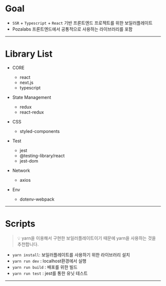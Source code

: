 # Goal
* `SSR` + `Typescript` + `React` 기반 프론트엔드 프로젝트를 위한 보일러플레이트
* Pozalabs 프론트엔드에서 공통적으로 사용하는 라이브러리를 포함

---

# Library List
- CORE
  - react 
  - next.js
  - typescript

- State Management
  - redux
  - react-redux

- CSS
  - styled-components

- Test
  - jest
  - @testing-library/react
  - jest-dom

- Network
  - axios

- Env
  - dotenv-webpack
---

# Scripts
> 💡 yarn을 이용해서 구현한 보일러플레이트이기 때문에 yarn을 사용하는 것을 추천합니다.

- `yarn install`: 보일러플레이트를 사용하기 위한 라이브러리 설치
- `yarn run dev` : localhost환경에서 실행
- `yarn run build` : 배포를 위한 빌드
- `yarn run test` : jest를 통한 유닛 테스트
<!-- - `yarn run deploy:staging`: staging서버를 통한 배포 -->
--- 
